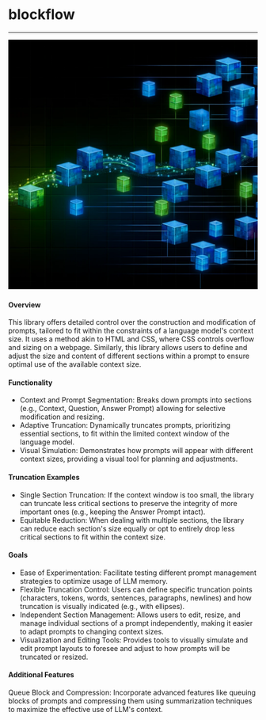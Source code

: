 

# blockflow
-------
![blockflow](./assets/blockflow.png)


#### Overview

This library offers detailed control over the construction and modification of prompts, tailored to fit within the constraints of a language model's context size. It uses a method akin to HTML and CSS, where CSS controls overflow and sizing on a webpage. Similarly, this library allows users to define and adjust the size and content of different sections within a prompt to ensure optimal use of the available context size.

#### Functionality
* Context and Prompt Segmentation: Breaks down prompts into sections (e.g., Context, Question, Answer Prompt) allowing for selective modification and resizing.
* Adaptive Truncation: Dynamically truncates prompts, prioritizing essential sections, to fit within the limited context window of the language model.
* Visual Simulation: Demonstrates how prompts will appear with different context sizes, providing a visual tool for planning and adjustments.

#### Truncation Examples
* Single Section Truncation: If the context window is too small, the library can truncate less critical sections to preserve the integrity of more important ones (e.g., keeping the Answer Prompt intact).
* Equitable Reduction: When dealing with multiple sections, the library can reduce each section's size equally or opt to entirely drop less critical sections to fit within the context size.

#### Goals
* Ease of Experimentation: Facilitate testing different prompt management strategies to optimize usage of LLM memory.
* Flexible Truncation Control: Users can define specific truncation points (characters, tokens, words, sentences, paragraphs, newlines) and how truncation is visually indicated (e.g., with ellipses).
* Independent Section Management: Allows users to edit, resize, and manage individual sections of a prompt independently, making it easier to adapt prompts to changing context sizes.
* Visualization and Editing Tools: Provides tools to visually simulate and edit prompt layouts to foresee and adjust to how prompts will be truncated or resized.

#### Additional Features
Queue Block and Compression: Incorporate advanced features like queuing blocks of prompts and compressing them using summarization techniques to maximize the effective use of LLM's context.